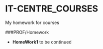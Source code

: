 IT-CENTRE_COURSES
=================

My homework for courses

###PROF/Homework
 
- **HomeWork1**
to be continued
